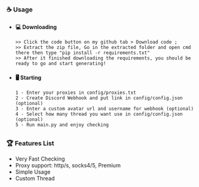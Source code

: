
### ☕ Usage  
- #### 💻 Downloading
     ```
    >> Click the code button on my github tab > Download code ;
    >> Extract the zip file, Go in the extracted folder and open cmd there then type "pip install -r requirements.txt"
    >> After it finished downloading the requirements, you should be ready to go and start generating!
    ```
- #### 🖥️ Starting
      1 - Enter your proxies in config/proxies.txt
      2 - Create Discord Webhook and put link in config/config.json (optional)
      3 - Enter a custom avatar url and username for webhook (optional)
      4 - Select how many thread you want use in config/config.json (optional)
      5 - Run main.py and enjoy checking

##  

### 🏆 Features List
- Very Fast Checking
- Proxy support: http/s, socks4/5, Premium
- Simple Usage
- Custom Thread
